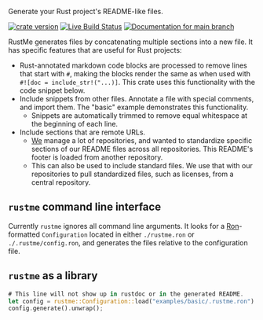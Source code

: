 Generate your Rust project's README-like files.

[![crate version](https://img.shields.io/crates/v/rustme.svg)](https://crates.io/crates/rustme)
[![Live Build Status](https://img.shields.io/github/workflow/status/khonsulabs/rustme/Tests/main)](https://github.com/khonsulabs/rustme/actions?query=workflow:Tests)
[![Documentation for `main` branch](https://img.shields.io/badge/docs-main-informational)](https://khonsulabs.github.io/rustme/main/rustme/)

RustMe generates files by concatenating multiple sections into a new file. It
has specific features that are useful for Rust projects:

- Rust-annotated markdown code blocks are processed to remove lines that start
  with `#`, making the blocks render the same as when used with `#![doc =
  include_str!("...)]`. This crate uses this functionality with the code snippet
  below.
- Include snippets from other files. Annotate a file with special comments, and
  import them. The "basic" example demonstrates this functionality.
  - Snippets are automatically trimmed to remove equal whitespace at the
    beginning of each line.
- Include sections that are remote URLs.
  - [We]($HOMEPAGE$) manage a lot of repositories, and wanted to
    standardize specific sections of our README files across all repositories.
    This README's footer is loaded from another repository.
  - This can also be used to include standard files. We use that with our
    repositories to pull standardized files, such as licenses, from a central
    repository.

## `rustme` command line interface

Currently `rustme` ignores all command line arguments. It looks for a
[Ron](https://github.com/ron-rs/ron)-formatted `Configuration` located in either
`./rustme.ron` or `./.rustme/config.ron`, and generates the files relative to
the configuration file.

## `rustme` as a library

```rust
# This line will not show up in rustdoc or in the generated README.
let config = rustme::Configuration::load("examples/basic/.rustme.ron").unwrap();
config.generate().unwrap();
```
